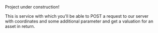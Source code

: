 Project under construction!

This is service with which you'll be able to POST a request to our server with coordinates and some additional parameter and get a valuation for an asset in return.